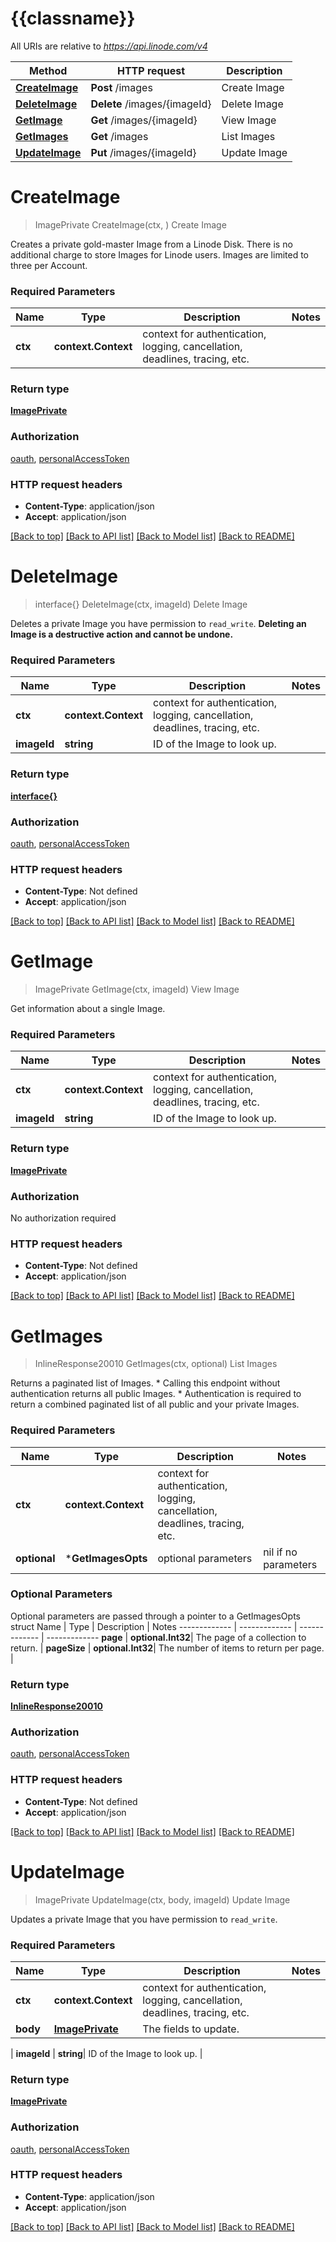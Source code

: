 # {{classname}}

All URIs are relative to *https://api.linode.com/v4*

Method | HTTP request | Description
------------- | ------------- | -------------
[**CreateImage**](ImagesApi.md#CreateImage) | **Post** /images | Create Image
[**DeleteImage**](ImagesApi.md#DeleteImage) | **Delete** /images/{imageId} | Delete Image
[**GetImage**](ImagesApi.md#GetImage) | **Get** /images/{imageId} | View Image
[**GetImages**](ImagesApi.md#GetImages) | **Get** /images | List Images
[**UpdateImage**](ImagesApi.md#UpdateImage) | **Put** /images/{imageId} | Update Image

# **CreateImage**
> ImagePrivate CreateImage(ctx, )
Create Image

Creates a private gold-master Image from a Linode Disk. There is no additional charge to store Images for Linode users. Images are limited to three per Account. 

### Required Parameters

Name | Type | Description  | Notes
------------- | ------------- | ------------- | -------------
 **ctx** | **context.Context** | context for authentication, logging, cancellation, deadlines, tracing, etc.

### Return type

[**ImagePrivate**](ImagePrivate.md)

### Authorization

[oauth](../README.md#oauth), [personalAccessToken](../README.md#personalAccessToken)

### HTTP request headers

 - **Content-Type**: application/json
 - **Accept**: application/json

[[Back to top]](#) [[Back to API list]](../README.md#documentation-for-api-endpoints) [[Back to Model list]](../README.md#documentation-for-models) [[Back to README]](../README.md)

# **DeleteImage**
> interface{} DeleteImage(ctx, imageId)
Delete Image

Deletes a private Image you have permission to `read_write`.   **Deleting an Image is a destructive action and cannot be undone.** 

### Required Parameters

Name | Type | Description  | Notes
------------- | ------------- | ------------- | -------------
 **ctx** | **context.Context** | context for authentication, logging, cancellation, deadlines, tracing, etc.
  **imageId** | **string**| ID of the Image to look up. | 

### Return type

[**interface{}**](interface{}.md)

### Authorization

[oauth](../README.md#oauth), [personalAccessToken](../README.md#personalAccessToken)

### HTTP request headers

 - **Content-Type**: Not defined
 - **Accept**: application/json

[[Back to top]](#) [[Back to API list]](../README.md#documentation-for-api-endpoints) [[Back to Model list]](../README.md#documentation-for-models) [[Back to README]](../README.md)

# **GetImage**
> ImagePrivate GetImage(ctx, imageId)
View Image

Get information about a single Image. 

### Required Parameters

Name | Type | Description  | Notes
------------- | ------------- | ------------- | -------------
 **ctx** | **context.Context** | context for authentication, logging, cancellation, deadlines, tracing, etc.
  **imageId** | **string**| ID of the Image to look up. | 

### Return type

[**ImagePrivate**](ImagePrivate.md)

### Authorization

No authorization required

### HTTP request headers

 - **Content-Type**: Not defined
 - **Accept**: application/json

[[Back to top]](#) [[Back to API list]](../README.md#documentation-for-api-endpoints) [[Back to Model list]](../README.md#documentation-for-models) [[Back to README]](../README.md)

# **GetImages**
> InlineResponse20010 GetImages(ctx, optional)
List Images

Returns a paginated list of Images.  * Calling this endpoint without authentication returns all public Images. * Authentication is required to return a combined paginated list of all public and   your private Images. 

### Required Parameters

Name | Type | Description  | Notes
------------- | ------------- | ------------- | -------------
 **ctx** | **context.Context** | context for authentication, logging, cancellation, deadlines, tracing, etc.
 **optional** | ***GetImagesOpts** | optional parameters | nil if no parameters

### Optional Parameters
Optional parameters are passed through a pointer to a GetImagesOpts struct
Name | Type | Description  | Notes
------------- | ------------- | ------------- | -------------
 **page** | **optional.Int32**| The page of a collection to return. | 
 **pageSize** | **optional.Int32**| The number of items to return per page. | 

### Return type

[**InlineResponse20010**](inline_response_200_10.md)

### Authorization

[oauth](../README.md#oauth), [personalAccessToken](../README.md#personalAccessToken)

### HTTP request headers

 - **Content-Type**: Not defined
 - **Accept**: application/json

[[Back to top]](#) [[Back to API list]](../README.md#documentation-for-api-endpoints) [[Back to Model list]](../README.md#documentation-for-models) [[Back to README]](../README.md)

# **UpdateImage**
> ImagePrivate UpdateImage(ctx, body, imageId)
Update Image

Updates a private Image that you have permission to `read_write`. 

### Required Parameters

Name | Type | Description  | Notes
------------- | ------------- | ------------- | -------------
 **ctx** | **context.Context** | context for authentication, logging, cancellation, deadlines, tracing, etc.
  **body** | [**ImagePrivate**](ImagePrivate.md)| The fields to update.
 | 
  **imageId** | **string**| ID of the Image to look up. | 

### Return type

[**ImagePrivate**](ImagePrivate.md)

### Authorization

[oauth](../README.md#oauth), [personalAccessToken](../README.md#personalAccessToken)

### HTTP request headers

 - **Content-Type**: application/json
 - **Accept**: application/json

[[Back to top]](#) [[Back to API list]](../README.md#documentation-for-api-endpoints) [[Back to Model list]](../README.md#documentation-for-models) [[Back to README]](../README.md)

